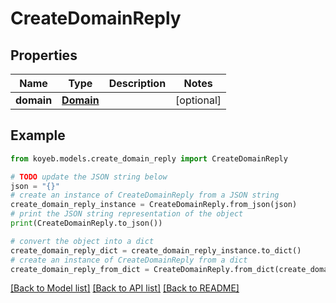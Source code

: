 # CreateDomainReply


## Properties

Name | Type | Description | Notes
------------ | ------------- | ------------- | -------------
**domain** | [**Domain**](Domain.md) |  | [optional] 

## Example

```python
from koyeb.models.create_domain_reply import CreateDomainReply

# TODO update the JSON string below
json = "{}"
# create an instance of CreateDomainReply from a JSON string
create_domain_reply_instance = CreateDomainReply.from_json(json)
# print the JSON string representation of the object
print(CreateDomainReply.to_json())

# convert the object into a dict
create_domain_reply_dict = create_domain_reply_instance.to_dict()
# create an instance of CreateDomainReply from a dict
create_domain_reply_from_dict = CreateDomainReply.from_dict(create_domain_reply_dict)
```
[[Back to Model list]](../README.md#documentation-for-models) [[Back to API list]](../README.md#documentation-for-api-endpoints) [[Back to README]](../README.md)


